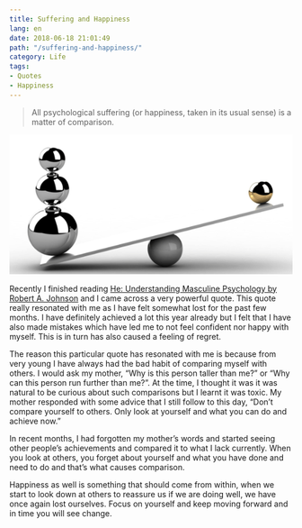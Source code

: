 ```yaml
---
title: Suffering and Happiness
lang: en
date: 2018-06-18 21:01:49
path: "/suffering-and-happiness/"
category: Life
tags:
- Quotes
- Happiness
---
```


> All psychological suffering (or happiness, taken in its usual sense) is a matter of comparison.

![Comparing yourself with others can make you feel insignificant](./comparison.png)

Recently I finished reading [He: Understanding Masculine Psychology by Robert A. Johnson](https://www.goodreads.com/book/show/589278.He) and I came across a very powerful quote. This quote really resonated with me as I have felt somewhat lost for the past few months. I have definitely achieved a lot this year already but I felt that I have also made mistakes which have led me to not feel confident nor happy with myself. This is in turn has also caused a feeling of regret.

The reason this particular quote has resonated with me is because from very young I have always had the bad habit of comparing myself with others. I would ask my mother, “Why is this person taller than me?” or “Why can this person run further than me?”. At the time, I thought it was it was natural to be curious about such comparisons but I learnt it was toxic. My mother responded with some advice that I still follow to this day, “Don’t compare yourself to others. Only look at yourself and what you can do and achieve now.”

In recent months, I had forgotten my mother’s words and started seeing other people’s achievements and compared it to what I lack currently. When you look at others, you forget about yourself and what you have done and need to do and that’s what causes comparison.

Happiness as well is something that should come from within, when we start to look down at others to reassure us if we are doing well, we have once again lost ourselves. Focus on yourself and keep moving forward and in time you will see change.
